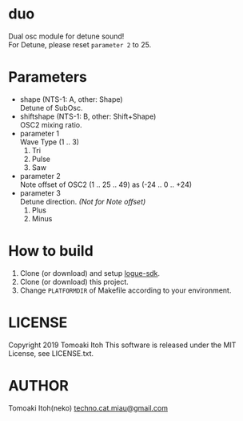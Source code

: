 # duo
Dual osc module for detune sound!  
For Detune, please reset `parameter 2` to 25.

# Parameters
- shape (NTS-1: A, other: Shape)  
Detune of SubOsc.
- shiftshape (NTS-1: B, other: Shift+Shape)  
OSC2 mixing ratio.
- parameter 1  
Wave Type (1 .. 3)
  1. Tri
  1. Pulse
  1. Saw
- parameter 2  
Note offset of OSC2 (1 .. 25 .. 49) as (-24 .. 0 .. +24)
- parameter 3  
Detune direction. *(Not for Note offset)*  
  1. Plus
  1. Minus

# How to build
1. Clone (or download) and setup [logue-sdk](https://github.com/korginc/logue-sdk).
1. Clone (or download) this project.
1. Change `PLATFORMDIR` of Makefile according to your environment.

# LICENSE
Copyright 2019 Tomoaki Itoh
This software is released under the MIT License, see LICENSE.txt.

# AUTHOR
Tomoaki Itoh(neko) techno.cat.miau@gmail.com
